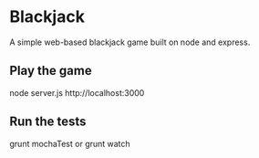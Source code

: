 # Blackjack
A simple web-based blackjack game built on node and express.

## Play the game

  node server.js
  http://localhost:3000

## Run the tests

  grunt mochaTest
    or
  grunt watch
